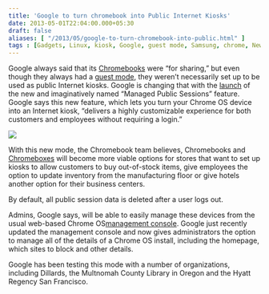 ```yaml
---
title: 'Google to turn chromebook into Public Internet Kiosks'
date: 2013-05-01T22:04:00.000+05:30
draft: false
aliases: [ "/2013/05/google-to-turn-chromebook-into-public.html" ]
tags : [Gadgets, Linux, kiosk, Google, guest mode, Samsung, chrome, News, Operating systems]
---
```


  
  
Google always said that its [Chromebooks](http://www.google.com/intl/en/chrome/business/devices/?utm_campaign=chrome&utm_source=en-na-us-entblog-chromelaunch_04302013&utm_medium=blog) were “for sharing,” but even though they always had a [guest mode](http://support.google.com/chromeos/bin/answer.py?hl=en&answer=1057090), they weren’t necessarily set up to be used as public Internet kiosks. Google is changing that with the [launch](http://googleenterprise.blogspot.com/2013/04/chromebook-kiosks-for-customers-and.html) of the new and imaginatively named “Managed Public Sessions” feature. Google says this new feature, which lets you turn your Chrome OS device into an Internet kiosk, “delivers a highly customizable experience for both customers and employees without requiring a login.”

  

[![](http://4.bp.blogspot.com/-_u7vbJ6e-9k/UYFDib8mqmI/AAAAAAAABLY/ZKnlSqzl4k4/s1600/Samsung+chromebook.jpg)](http://4.bp.blogspot.com/-_u7vbJ6e-9k/UYFDib8mqmI/AAAAAAAABLY/ZKnlSqzl4k4/s1600/Samsung+chromebook.jpg)

  
  
With this new mode, the Chromebook team believes, Chromebooks and [Chromeboxes](http://www.google.com/intl/en/chrome/business/devices/chromebox.html) will become more viable options for stores that want to set up kiosks to allow customers to buy out-of-stock items, give employees the option to update inventory from the manufacturing floor or give hotels another option for their business centers.  
  
By default, all public session data is deleted after a user logs out.  
  
Admins, Google says, will be able to easily manage these devices from the usual web-based Chrome OS[management console](http://www.google.com/intl/en/chrome/business/devices/features-management-console.html). Google just recently updated the management console and now gives administrators the option to manage all of the details of a Chrome OS install, including the homepage, which sites to block and other details.  
  
Google has been testing this mode with a number of organizations, including Dillards, the Multnomah County Library in Oregon and the Hyatt Regency San Francisco.